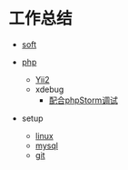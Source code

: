 # 工作总结

- [soft](soft/)
- [php](php/)
	- [Yii2](yii2/)
	- xdebug
		- [配合phpStorm调试](xdebug.md/#配合phpStorm调试)

- setup
    - [linux](linux/)
	- [mysql](setup/)
	- [git](git/)

